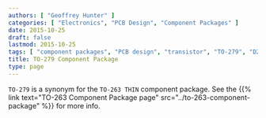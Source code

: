 ```yaml
---
authors: [ "Geoffrey Hunter" ]
categories: [ "Electronics", "PCB Design", "Component Packages" ]
date: 2015-10-25
draft: false
lastmod: 2015-10-25
tags: [ "component packages", "PCB design", "transistor", "TO-279", "D2PAK", "TO-263", "TO-263 THIN" ]
title: TO-279 Component Package
type: page
---
```


`TO-279` is a synonym for the `TO-263 THIN` component package. See the {{% link text="TO-263 Component Package page" src="../to-263-component-package" %}} for more info.

